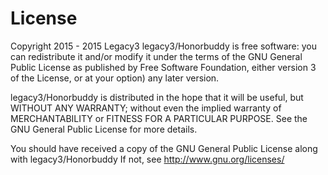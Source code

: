 License
=================
Copyright 2015 - 2015 Legacy3
legacy3/Honorbuddy is free software: you can redistribute it and/or modify
it under the terms of the GNU General Public License as published by
Free Software Foundation, either version 3 of the License, or
at your option) any later version.

legacy3/Honorbuddy is distributed in the hope that it will be useful,
but WITHOUT ANY WARRANTY; without even the implied warranty of
MERCHANTABILITY or FITNESS FOR A PARTICULAR PURPOSE. See the
GNU General Public License for more details.

You should have received a copy of the GNU General Public License
along with legacy3/Honorbuddy If not, see http://www.gnu.org/licenses/
